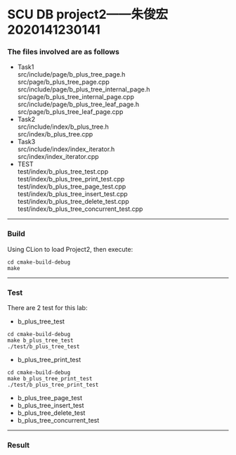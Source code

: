 # SCU DB project2——朱俊宏2020141230141

### The files involved are as follows

- Task1  
  src/include/page/b_plus_tree_page.h  
  src/page/b_plus_tree_page.cpp  
  src/include/page/b_plus_tree_internal_page.h  
  src/page/b_plus_tree_internal_page.cpp  
  src/include/page/b_plus_tree_leaf_page.h  
  src/page/b_plus_tree_leaf_page.cpp  
- Task2  
  src/include/index/b_plus_tree.h  
  src/index/b_plus_tree.cpp  
- Task3  
  src/include/index/index_iterator.h  
  src/index/index_iterator.cpp  
- TEST  
  test/index/b_plus_tree_test.cpp  
  test/index/b_plus_tree_print_test.cpp  
  test/index/b_plus_tree_page_test.cpp  
  test/index/b_plus_tree_insert_test.cpp  
  test/index/b_plus_tree_delete_test.cpp  
  test/index/b_plus_tree_concurrent_test.cpp  
---
### Build
Using CLion to load Project2, then execute:
```
cd cmake-build-debug
make
```
---
### Test

There are 2 test for this lab:

- b_plus_tree_test

```
cd cmake-build-debug
make b_plus_tree_test
./test/b_plus_tree_test
```

- b_plus_tree_print_test

```
cd cmake-build-debug
make b_plus_tree_print_test
./test/b_plus_tree_print_test
```

* b_plus_tree_page_test
* b_plus_tree_insert_test
* b_plus_tree_delete_test
* b_plus_tree_concurrent_test
---
### Result

